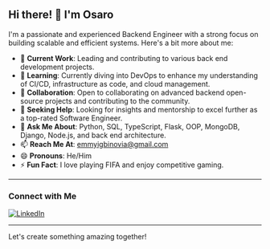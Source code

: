 ## Hi there! 👋 I'm Osaro

I'm a passionate and experienced Backend Engineer with a strong focus on building scalable and efficient systems. Here's a bit more about me:

- 🔭 **Current Work**: Leading and contributing to various back end development projects.
- 🌱 **Learning**: Currently diving into DevOps to enhance my understanding of CI/CD, infrastructure as code, and cloud management.
- 👯 **Collaboration**: Open to collaborating on advanced backend open-source projects and contributing to the community.
- 🤔 **Seeking Help**: Looking for insights and mentorship to excel further as a top-rated Software Engineer.
- 💬 **Ask Me About**: Python, SQL, TypeScript, Flask, OOP, MongoDB, Django, Node.js, and back end architecture.
- 📫 **Reach Me At**: [emmyigbinovia@gmail.com](mailto:emmyigbinovia@gmail.com)
- 😄 **Pronouns**: He/Him
- ⚡ **Fun Fact**: I love playing FIFA and enjoy competitive gaming.

---

### Connect with Me

[![LinkedIn](https://img.shields.io/badge/LinkedIn-Connect-blue)](https://www.linkedin.com/in/osaroigb)

---

Let's create something amazing together!

